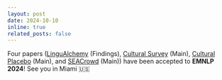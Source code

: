 ```yaml
---
layout: post
date: 2024-10-10
inline: true
related_posts: false
---
```


Four papers ([LinguAlchemy](https://arxiv.org/pdf/2401.06034) (Findings), [Cultural Survey](https://arxiv.org/pdf/2403.15412) (Main), [Cultural Placebo](https://arxiv.org/pdf/2406.11661) (Main), and [SEACrowd](https://arxiv.org/pdf/2406.10118) (Main)) have been accepted to **EMNLP 2024**! See you in Miami 🇺🇸
